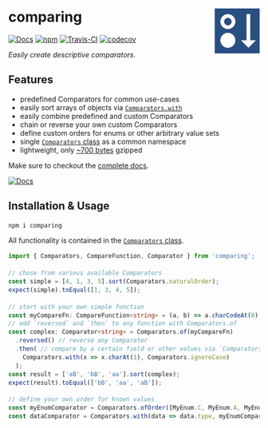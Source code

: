 
# comparing  <a href="https://www.github.com/JanMalch/comparing"><img src="https://raw.githubusercontent.com/JanMalch/comparing/master/.github/assets/logo.png" width="90" height="90" align="right"></a>  
  
[![Docs](https://img.shields.io/badge/completed--docs-true-brightgreen)][docs-url] [![npm](https://badge.fury.io/js/comparing.svg)][npm-url] [![Travis-CI](https://travis-ci.org/JanMalch/comparing.svg?branch=master)][build-url] 
[![codecov](https://codecov.io/gh/JanMalch/comparing/branch/master/graph/badge.svg)][codecov-url]
  
<i>Easily create descriptive comparators.</i>    
  
## Features  
  
- predefined Comparators for common use-cases  
- easily sort arrays of objects via [`Comparators.with`](http://janmalch.github.io/comparing/classes/comparators.html#with)  
- easily combine predefined and custom Comparators  
- chain or reverse your own custom Comparators  
- define custom orders for enums or other arbitrary value sets
- single [`Comparators` class](http://janmalch.github.io/comparing/classes/comparators.html#bylength) as a common namespace  
- lightweight, only [~700 bytes](https://bundlephobia.com/result?p=comparing) gzipped   
  
Make sure to checkout the [complete docs][docs-url].   
  
[![Docs](https://img.shields.io/badge/docs%20coverage-100%25-brightgreen)][docs-url]  
  
## Installation & Usage  
  
```bash  
npm i comparing  
```  
  
All functionality is contained in the [`Comparators` class](http://janmalch.github.io/comparing/classes/comparators.html#bylength).  
  
```typescript  
import { Comparators, CompareFunction, Comparator } from 'comparing';  
  
// chose from various available Comparators  
const simple = [4, 1, 3, 5].sort(Comparators.naturalOrder);
expect(simple).toEqual([1, 3, 4, 5]);  
  
// start with your own simple function  
const myCompareFn: CompareFunction<string> = (a, b) => a.charCodeAt(0) - b.charCodeAt(0);  
// add `reversed` and `then` to any function with Comparators.of  
const complex: Comparator<string> = Comparators.of(myCompareFn)  
  .reversed() // reverse any Comparator 
  .then( // compare by a certain field or other values via `Comparators.with` 
    Comparators.with(x => x.charAt(1), Comparators.ignoreCase)
  );
const result = ['aB', 'bB', 'aa'].sort(complex);  
expect(result).toEqual(['bB', 'aa', 'aB']);  

// define your own order for known values
const myEnumComparator = Comparators.ofOrder([MyEnum.C, MyEnum.A, MyEnum.B]);
const dataComparator = Comparators.with(data => data.type, myEnumComparator);
```  
  
[docs-url]: https://janmalch.github.io/comparing/  
[npm-url]: https://www.npmjs.com/package/comparing  
[build-url]: https://travis-ci.org/JanMalch/comparing  
[codecov-url]:https://codecov.io/gh/JanMalch/comparing
